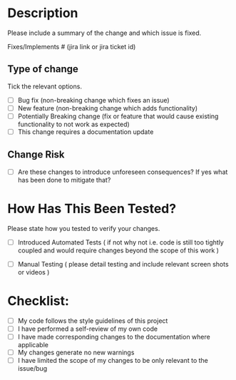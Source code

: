# Description

Please include a summary of the change and which issue is fixed. 

Fixes/Implements # (jira link or jira ticket id)

## Type of change

Tick the relevant options.

- [ ] Bug fix (non-breaking change which fixes an issue)
- [ ] New feature (non-breaking change which adds functionality)
- [ ] Potentially Breaking change (fix or feature that would cause existing functionality to not work as expected)
- [ ] This change requires a documentation update

## Change Risk

<!-- - [ ] Do these changes require [Change Board Approval](https://oxfordmedicalsimulation.atlassian.net/wiki/spaces/CAB/pages/1429635073/Changes+that+require+CAB+approval)? -->
- [ ] Are these changes to introduce unforeseen consequences? If yes what has been done to mitigate that?


# How Has This Been Tested?

Please state how you tested to verify your changes. 

- [ ] Introduced Automated Tests ( if not why not i.e. code is still too tightly coupled and would require changes beyond the scope of this work )
- [ ] Manual Testing ( please detail testing and include relevant screen shots or videos )


# Checklist:

- [ ] My code follows the style guidelines of this project
- [ ] I have performed a self-review of my own code
- [ ] I have made corresponding changes to the documentation where applicable
- [ ] My changes generate no new warnings
- [ ] I have limited the scope of my changes to be only relevant to the issue/bug
